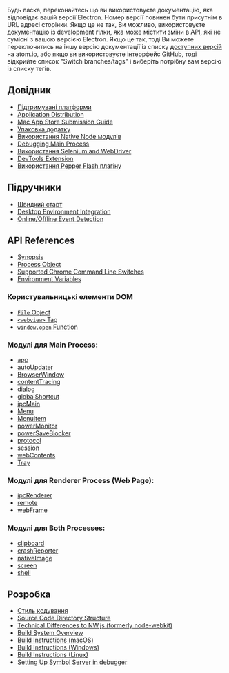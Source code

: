 Будь ласка, переконайтесь що ви використовуєте документацію, яка відповідає вашій версії Electron.
Номер версії повинен бути присутнім в URL адресі сторінки. Якщо це не так, Ви можливо, 
використовуєте документацію із development гілки, 
яка може містити зміни в API, які не сумісні з вашою версією Electron.
Якщо це так, тоді Ви можете переключитись на іншу версію документації 
із списку [доступних версій](https://electron.atom.io/docs/) на atom.io,
або якщо ви використовуєте інтеррфейс GitHub, 
тоді відкрийте список "Switch branches/tags" і виберіть потрібну вам 
версію із списку тегів.  

## Довідник

* [Підтримувані платформи](tutorial/supported-platforms.md)
* [Application Distribution](tutorial/application-distribution.md)
* [Mac App Store Submission Guide](tutorial/mac-app-store-submission-guide.md)
* [Упаковка додатку](tutorial/application-packaging.md)
* [Використання Native Node модулів](tutorial/using-native-node-modules.md)
* [Debugging Main Process](tutorial/debugging-main-process.md)
* [Використання Selenium and WebDriver](tutorial/using-selenium-and-webdriver.md)
* [DevTools Extension](tutorial/devtools-extension.md)
* [Використання Pepper Flash плагіну](tutorial/using-pepper-flash-plugin.md)

## Підручники

* [Швидкий старт](tutorial/quick-start.md)
* [Desktop Environment Integration](tutorial/desktop-environment-integration.md)
* [Online/Offline Event Detection](tutorial/online-offline-events.md)

## API References

* [Synopsis](api/synopsis.md)
* [Process Object](api/process.md)
* [Supported Chrome Command Line Switches](api/chrome-command-line-switches.md)
* [Environment Variables](api/environment-variables.md)

### Користувальницькі елементи DOM

* [`File` Object](api/file-object.md)
* [`<webview>` Tag](api/webview-tag.md)
* [`window.open` Function](api/window-open.md)

### Модулі для Main Process:

* [app](api/app.md)
* [autoUpdater](api/auto-updater.md)
* [BrowserWindow](api/browser-window.md)
* [contentTracing](api/content-tracing.md)
* [dialog](api/dialog.md)
* [globalShortcut](api/global-shortcut.md)
* [ipcMain](api/ipc-main.md)
* [Menu](api/menu.md)
* [MenuItem](api/menu-item.md)
* [powerMonitor](api/power-monitor.md)
* [powerSaveBlocker](api/power-save-blocker.md)
* [protocol](api/protocol.md)
* [session](api/session.md)
* [webContents](api/web-contents.md)
* [Tray](api/tray.md)

### Модулі для Renderer Process (Web Page):

* [ipcRenderer](api/ipc-renderer.md)
* [remote](api/remote.md)
* [webFrame](api/web-frame.md)

### Модулі для Both Processes:

* [clipboard](api/clipboard.md)
* [crashReporter](api/crash-reporter.md)
* [nativeImage](api/native-image.md)
* [screen](api/screen.md)
* [shell](api/shell.md)

## Розробка

* [Стиль кодування](development/coding-style.md)
* [Source Code Directory Structure](development/source-code-directory-structure.md)
* [Technical Differences to NW.js (formerly node-webkit)](development/atom-shell-vs-node-webkit.md)
* [Build System Overview](development/build-system-overview.md)
* [Build Instructions (macOS)](development/build-instructions-osx.md)
* [Build Instructions (Windows)](development/build-instructions-windows.md)
* [Build Instructions (Linux)](development/build-instructions-linux.md)
* [Setting Up Symbol Server in debugger](development/setting-up-symbol-server.md)
